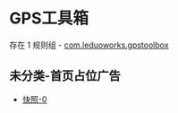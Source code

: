 # GPS工具箱

存在 1 规则组 - [com.leduoworks.gpstoolbox](/src/apps/com.leduoworks.gpstoolbox.ts)

## 未分类-首页占位广告

- [快照-0](https://i.gkd.li/i/13062612)
